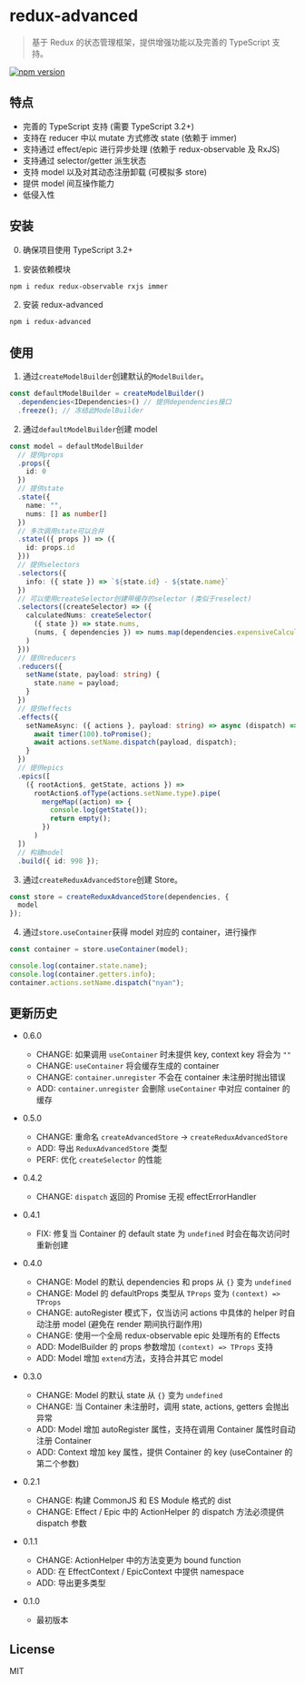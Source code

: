 # redux-advanced

> 基于 Redux 的状态管理框架，提供增强功能以及完善的 TypeScript 支持。

[![npm version](https://img.shields.io/npm/v/redux-advanced.svg)](https://www.npmjs.com/package/redux-advanced)

## 特点

- 完善的 TypeScript 支持 (需要 TypeScript 3.2+)
- 支持在 reducer 中以 mutate 方式修改 state (依赖于 immer)
- 支持通过 effect/epic 进行异步处理 (依赖于 redux-observable 及 RxJS)
- 支持通过 selector/getter 派生状态
- 支持 model 以及对其动态注册卸载 (可模拟多 store)
- 提供 model 间互操作能力
- 低侵入性

## 安装

0. 确保项目使用 TypeScript 3.2+

1. 安装依赖模块

```sh
npm i redux redux-observable rxjs immer
```

2. 安装 redux-advanced

```sh
npm i redux-advanced
```

## 使用

1. 通过`createModelBuilder`创建默认的`ModelBuilder`。

```typescript
const defaultModelBuilder = createModelBuilder()
  .dependencies<IDependencies>() // 提供dependencies接口
  .freeze(); // 冻结此ModelBuilder
```

2. 通过`defaultModelBuilder`创建 model

```typescript
const model = defaultModelBuilder
  // 提供props
  .props({
    id: 0
  })
  // 提供state
  .state({
    name: "",
    nums: [] as number[]
  })
  // 多次调用state可以合并
  .state(({ props }) => ({
    id: props.id
  }))
  // 提供selectors
  .selectors({
    info: ({ state }) => `${state.id} - ${state.name}`
  })
  // 可以使用createSelector创建带缓存的selector (类似于reselect)
  .selectors((createSelector) => ({
    calculatedNums: createSelector(
      ({ state }) => state.nums,
      (nums, { dependencies }) => nums.map(dependencies.expensiveCalculate)
    )
  }))
  // 提供reducers
  .reducers({
    setName(state, payload: string) {
      state.name = payload;
    }
  })
  // 提供effects
  .effects({
    setNameAsync: ({ actions }, payload: string) => async (dispatch) => {
      await timer(100).toPromise();
      await actions.setName.dispatch(payload, dispatch);
    }
  })
  // 提供epics
  .epics([
    ({ rootAction$, getState, actions }) =>
      rootAction$.ofType(actions.setName.type).pipe(
        mergeMap((action) => {
          console.log(getState());
          return empty();
        })
      )
  ])
  // 构建model
  .build({ id: 998 });
```

3. 通过`createReduxAdvancedStore`创建 Store。

```typescript
const store = createReduxAdvancedStore(dependencies, {
  model
});
```

4. 通过`store.useContainer`获得 model 对应的 container，进行操作

```typescript
const container = store.useContainer(model);

console.log(container.state.name);
console.log(container.getters.info);
container.actions.setName.dispatch("nyan");
```

## 更新历史

- 0.6.0

  - CHANGE: 如果调用 `useContainer` 时未提供 key, context key 将会为 `""`
  - CHANGE: `useContainer` 将会缓存生成的 container
  - CHANGE: `container.unregister` 不会在 container 未注册时抛出错误
  - ADD: `container.unregister` 会删除 `useContainer` 中对应 container 的缓存

- 0.5.0

  - CHANGE: 重命名 `createAdvancedStore` -> `createReduxAdvancedStore`
  - ADD: 导出 `ReduxAdvancedStore` 类型
  - PERF: 优化 `createSelector` 的性能

- 0.4.2

  - CHANGE: `dispatch` 返回的 Promise 无视 effectErrorHandler

- 0.4.1

  - FIX: 修复当 Container 的 default state 为 `undefined` 时会在每次访问时重新创建

- 0.4.0

  - CHANGE: Model 的默认 dependencies 和 props 从 `{}` 变为 `undefined`
  - CHANGE: Model 的 defaultProps 类型从 `TProps` 变为 `(context) => TProps`
  - CHANGE: autoRegister 模式下，仅当访问 actions 中具体的 helper 时自动注册 model (避免在 render 期间执行副作用)
  - CHANGE: 使用一个全局 redux-observable epic 处理所有的 Effects
  - ADD: ModelBuilder 的 props 参数增加 `(context) => TProps` 支持
  - ADD: Model 增加 `extend`方法，支持合并其它 model

- 0.3.0

  - CHANGE: Model 的默认 state 从 `{}` 变为 `undefined`
  - CHANGE: 当 Container 未注册时，调用 state, actions, getters 会抛出异常
  - ADD: Model 增加 autoRegister 属性，支持在调用 Container 属性时自动注册 Container
  - ADD: Context 增加 key 属性，提供 Container 的 key (useContainer 的第二个参数)

- 0.2.1

  - CHANGE: 构建 CommonJS 和 ES Module 格式的 dist
  - CHANGE: Effect / Epic 中的 ActionHelper 的 dispatch 方法必须提供 dispatch 参数

- 0.1.1

  - CHANGE: ActionHelper 中的方法变更为 bound function
  - ADD: 在 EffectContext / EpicContext 中提供 namespace
  - ADD: 导出更多类型

- 0.1.0

  - 最初版本

## License

MIT
